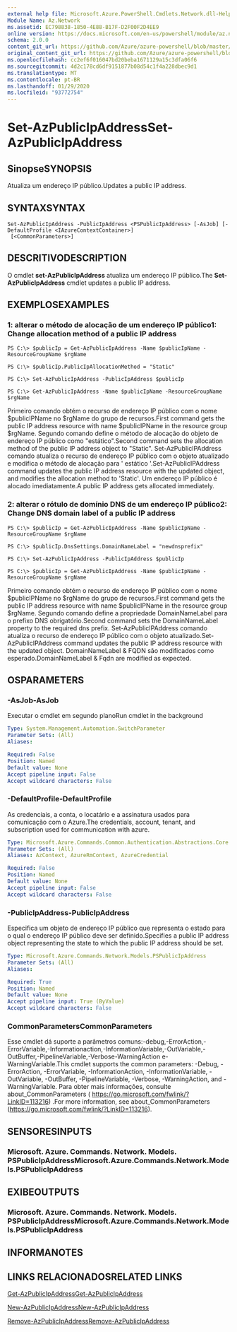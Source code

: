 ```yaml
---
external help file: Microsoft.Azure.PowerShell.Cmdlets.Network.dll-Help.xml
Module Name: Az.Network
ms.assetid: EC798838-1850-4E88-B17F-D2F00F2D4EE9
online version: https://docs.microsoft.com/en-us/powershell/module/az.network/set-azpublicipaddress
schema: 2.0.0
content_git_url: https://github.com/Azure/azure-powershell/blob/master/src/Network/Network/help/Set-AzPublicIpAddress.md
original_content_git_url: https://github.com/Azure/azure-powershell/blob/master/src/Network/Network/help/Set-AzPublicIpAddress.md
ms.openlocfilehash: cc2ef6f016047bd20beba1671129a15c3dfa06f6
ms.sourcegitcommit: 4d2c178cd6df9151877b08d54c1f4a228dbec9d1
ms.translationtype: MT
ms.contentlocale: pt-BR
ms.lasthandoff: 01/29/2020
ms.locfileid: "93772754"
---
```

# <span data-ttu-id="bb008-101">Set-AzPublicIpAddress</span><span class="sxs-lookup"><span data-stu-id="bb008-101">Set-AzPublicIpAddress</span></span>

## <span data-ttu-id="bb008-102">Sinopse</span><span class="sxs-lookup"><span data-stu-id="bb008-102">SYNOPSIS</span></span>
<span data-ttu-id="bb008-103">Atualiza um endereço IP público.</span><span class="sxs-lookup"><span data-stu-id="bb008-103">Updates a public IP address.</span></span>

## <span data-ttu-id="bb008-104">SYNTAX</span><span class="sxs-lookup"><span data-stu-id="bb008-104">SYNTAX</span></span>

```
Set-AzPublicIpAddress -PublicIpAddress <PSPublicIpAddress> [-AsJob] [-DefaultProfile <IAzureContextContainer>]
 [<CommonParameters>]
```

## <span data-ttu-id="bb008-105">DESCRITIVO</span><span class="sxs-lookup"><span data-stu-id="bb008-105">DESCRIPTION</span></span>
<span data-ttu-id="bb008-106">O cmdlet **set-AzPublicIpAddress** atualiza um endereço IP público.</span><span class="sxs-lookup"><span data-stu-id="bb008-106">The **Set-AzPublicIpAddress** cmdlet updates a public IP address.</span></span>

## <span data-ttu-id="bb008-107">EXEMPLOS</span><span class="sxs-lookup"><span data-stu-id="bb008-107">EXAMPLES</span></span>

### <span data-ttu-id="bb008-108">1: alterar o método de alocação de um endereço IP público</span><span class="sxs-lookup"><span data-stu-id="bb008-108">1: Change allocation method of a public IP address</span></span>
```
PS C:\> $publicIp = Get-AzPublicIpAddress -Name $publicIpName -ResourceGroupName $rgName

PS C:\> $publicIp.PublicIpAllocationMethod = "Static"
    
PS C:\> Set-AzPublicIpAddress -PublicIpAddress $publicIp

PS C:\> Get-AzPublicIpAddress -Name $publicIpName -ResourceGroupName $rgName
```

 <span data-ttu-id="bb008-109">Primeiro comando obtém o recurso de endereço IP público com o nome $publicIPName no $rgName do grupo de recursos.</span><span class="sxs-lookup"><span data-stu-id="bb008-109">First command gets the public IP address resource with name $publicIPName in the resource group $rgName.</span></span>
<span data-ttu-id="bb008-110">Segundo comando define o método de alocação do objeto de endereço IP público como "estático".</span><span class="sxs-lookup"><span data-stu-id="bb008-110">Second command sets the allocation method of the public IP address object to "Static".</span></span>
<span data-ttu-id="bb008-111">Set-AzPublicIPAddress comando atualiza o recurso de endereço IP público com o objeto atualizado e modifica o método de alocação para ' estático '.</span><span class="sxs-lookup"><span data-stu-id="bb008-111">Set-AzPublicIPAddress command updates the public IP address resource with the updated object, and modifies the allocation method to 'Static'.</span></span> <span data-ttu-id="bb008-112">Um endereço IP público é alocado imediatamente.</span><span class="sxs-lookup"><span data-stu-id="bb008-112">A public IP address gets allocated immediately.</span></span>

### <span data-ttu-id="bb008-113">2: alterar o rótulo de domínio DNS de um endereço IP público</span><span class="sxs-lookup"><span data-stu-id="bb008-113">2: Change DNS domain label of a public IP address</span></span>
```
PS C:\> $publicIp = Get-AzPublicIpAddress -Name $publicIpName -ResourceGroupName $rgName

PS C:\> $publicIp.DnsSettings.DomainNameLabel = "newdnsprefix"
    
PS C:\> Set-AzPublicIpAddress -PublicIpAddress $publicIp

PS C:\> $publicIp = Get-AzPublicIpAddress -Name $publicIpName -ResourceGroupName $rgName
```

<span data-ttu-id="bb008-114">Primeiro comando obtém o recurso de endereço IP público com o nome $publicIPName no $rgName do grupo de recursos.</span><span class="sxs-lookup"><span data-stu-id="bb008-114">First command gets the public IP address resource with name $publicIPName in the resource group $rgName.</span></span>
<span data-ttu-id="bb008-115">Segundo comando define a propriedade DomainNameLabel para o prefixo DNS obrigatório.</span><span class="sxs-lookup"><span data-stu-id="bb008-115">Second command sets the DomainNameLabel property to the required dns prefix.</span></span>
<span data-ttu-id="bb008-116">Set-AzPublicIPAddress comando atualiza o recurso de endereço IP público com o objeto atualizado.</span><span class="sxs-lookup"><span data-stu-id="bb008-116">Set-AzPublicIPAddress command updates the public IP address resource with the updated object.</span></span> <span data-ttu-id="bb008-117">DomainNameLabel & FQDN são modificados como esperado.</span><span class="sxs-lookup"><span data-stu-id="bb008-117">DomainNameLabel & Fqdn are modified as expected.</span></span>

## <span data-ttu-id="bb008-118">OS</span><span class="sxs-lookup"><span data-stu-id="bb008-118">PARAMETERS</span></span>

### <span data-ttu-id="bb008-119">-AsJob</span><span class="sxs-lookup"><span data-stu-id="bb008-119">-AsJob</span></span>
<span data-ttu-id="bb008-120">Executar o cmdlet em segundo plano</span><span class="sxs-lookup"><span data-stu-id="bb008-120">Run cmdlet in the background</span></span>

```yaml
Type: System.Management.Automation.SwitchParameter
Parameter Sets: (All)
Aliases:

Required: False
Position: Named
Default value: None
Accept pipeline input: False
Accept wildcard characters: False
```

### <span data-ttu-id="bb008-121">-DefaultProfile</span><span class="sxs-lookup"><span data-stu-id="bb008-121">-DefaultProfile</span></span>
<span data-ttu-id="bb008-122">As credenciais, a conta, o locatário e a assinatura usados para comunicação com o Azure.</span><span class="sxs-lookup"><span data-stu-id="bb008-122">The credentials, account, tenant, and subscription used for communication with azure.</span></span>

```yaml
Type: Microsoft.Azure.Commands.Common.Authentication.Abstractions.Core.IAzureContextContainer
Parameter Sets: (All)
Aliases: AzContext, AzureRmContext, AzureCredential

Required: False
Position: Named
Default value: None
Accept pipeline input: False
Accept wildcard characters: False
```

### <span data-ttu-id="bb008-123">-PublicIpAddress</span><span class="sxs-lookup"><span data-stu-id="bb008-123">-PublicIpAddress</span></span>
<span data-ttu-id="bb008-124">Especifica um objeto de endereço IP público que representa o estado para o qual o endereço IP público deve ser definido.</span><span class="sxs-lookup"><span data-stu-id="bb008-124">Specifies a public IP address object representing the state to which the public IP address should be set.</span></span>

```yaml
Type: Microsoft.Azure.Commands.Network.Models.PSPublicIpAddress
Parameter Sets: (All)
Aliases:

Required: True
Position: Named
Default value: None
Accept pipeline input: True (ByValue)
Accept wildcard characters: False
```

### <span data-ttu-id="bb008-125">CommonParameters</span><span class="sxs-lookup"><span data-stu-id="bb008-125">CommonParameters</span></span>
<span data-ttu-id="bb008-126">Esse cmdlet dá suporte a parâmetros comuns:-debug,-ErrorAction,-ErrorVariable,-Informationaction,-InformationVariable,-OutVariable,-OutBuffer,-PipelineVariable,-Verbose-WarningAction e-WarningVariable.</span><span class="sxs-lookup"><span data-stu-id="bb008-126">This cmdlet supports the common parameters: -Debug, -ErrorAction, -ErrorVariable, -InformationAction, -InformationVariable, -OutVariable, -OutBuffer, -PipelineVariable, -Verbose, -WarningAction, and -WarningVariable.</span></span> <span data-ttu-id="bb008-127">Para obter mais informações, consulte about_CommonParameters ( https://go.microsoft.com/fwlink/?LinkID=113216) .</span><span class="sxs-lookup"><span data-stu-id="bb008-127">For more information, see about_CommonParameters (https://go.microsoft.com/fwlink/?LinkID=113216).</span></span>

## <span data-ttu-id="bb008-128">SENSORES</span><span class="sxs-lookup"><span data-stu-id="bb008-128">INPUTS</span></span>

### <span data-ttu-id="bb008-129">Microsoft. Azure. Commands. Network. Models. PSPublicIpAddress</span><span class="sxs-lookup"><span data-stu-id="bb008-129">Microsoft.Azure.Commands.Network.Models.PSPublicIpAddress</span></span>

## <span data-ttu-id="bb008-130">EXIBE</span><span class="sxs-lookup"><span data-stu-id="bb008-130">OUTPUTS</span></span>

### <span data-ttu-id="bb008-131">Microsoft. Azure. Commands. Network. Models. PSPublicIpAddress</span><span class="sxs-lookup"><span data-stu-id="bb008-131">Microsoft.Azure.Commands.Network.Models.PSPublicIpAddress</span></span>

## <span data-ttu-id="bb008-132">INFORMA</span><span class="sxs-lookup"><span data-stu-id="bb008-132">NOTES</span></span>

## <span data-ttu-id="bb008-133">LINKS RELACIONADOS</span><span class="sxs-lookup"><span data-stu-id="bb008-133">RELATED LINKS</span></span>

[<span data-ttu-id="bb008-134">Get-AzPublicIpAddress</span><span class="sxs-lookup"><span data-stu-id="bb008-134">Get-AzPublicIpAddress</span></span>](./Get-AzPublicIpAddress.md)

[<span data-ttu-id="bb008-135">New-AzPublicIpAddress</span><span class="sxs-lookup"><span data-stu-id="bb008-135">New-AzPublicIpAddress</span></span>](./New-AzPublicIpAddress.md)

[<span data-ttu-id="bb008-136">Remove-AzPublicIpAddress</span><span class="sxs-lookup"><span data-stu-id="bb008-136">Remove-AzPublicIpAddress</span></span>](./Remove-AzPublicIpAddress.md)


